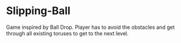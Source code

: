 # Slipping-Ball
Game inspired by Ball Drop. Player has to avoid the obstacles and get through all existing toruses to get to the next level.
